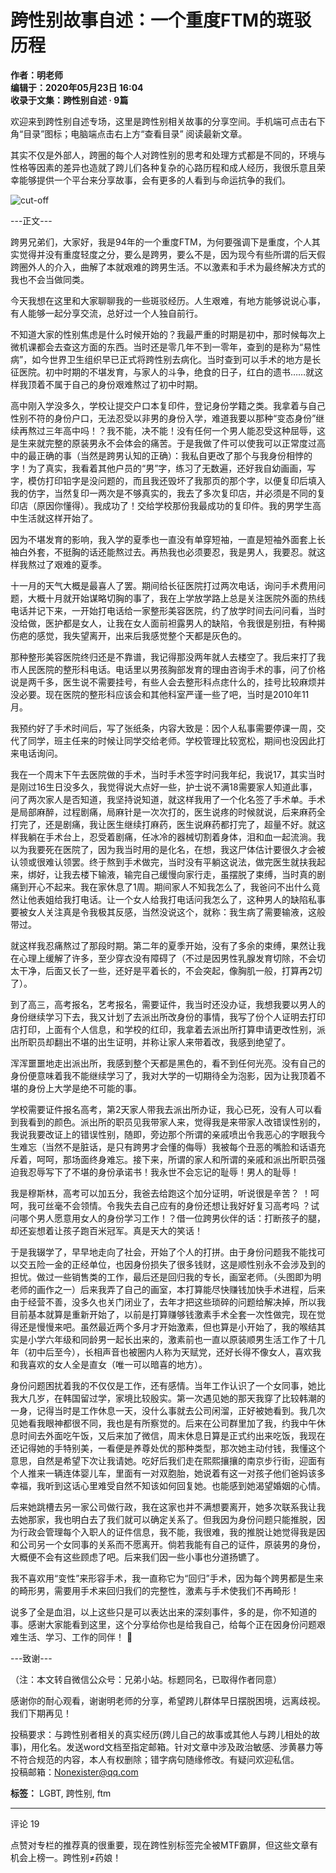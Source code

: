 # 跨性别故事自述：一个重度FTM的斑驳历程

**作者：明老师**  
**编辑于：2020年05月23日 16:04**  
**收录于文集：跨性别自述 · 9篇**  

欢迎来到跨性别自述专场，这里是跨性别相关故事的分享空间。手机端可点击右下角“目录”图标；电脑端点击右上方“查看目录” 阅读最新文章。

其实不仅是外部人，跨圈的每个人对跨性别的思考和处理方式都是不同的，环境与性格等因素的差异也造就了跨儿们各种复杂的心路历程和成人经历，我很乐意且荣幸能够提供一个平台来分享故事，会有更多的人看到与命运抗争的我们。

![cut-off](//i0.hdslb.com/bfs/article/71bf2cd56882a2e97f8b3477c9256f8b09f361d3.png)

---正文---

跨男兄弟们，大家好，我是94年的一个重度FTM，为何要强调下是重度，个人其实觉得并没有重度轻度之分，要么是跨男，要么不是，因为现今有些所谓的后天假跨圈外人的介入，曲解了本就艰难的跨男生活。不以激素和手术为最终解决方式的我也不会当做同类。

今天我想在这里和大家聊聊我的一些斑驳经历。人生艰难，有地方能够说说心事，有人能够一起分享交流，总好过一个人独自前行。

不知道大家的性别焦虑是什么时候开始的？我最严重的时期是初中，那时候每次上微机课都会去查这方面的东西。当时还是零几年不到一零年，查到的是称为“易性病”，如今世界卫生组织早已正式将跨性别去病化。当时查到可以手术的地方是长征医院。初中时期的不堪发育，与家人的斗争，绝食的日子，红白的遗书……就这样我顶着不属于自己的身份艰难熬过了初中时期。

高中刚入学没多久，学校让提交户口本复印件，登记身份学籍之类。我拿着与自己性别不符的身份户口，无法忍受以非男的身份入学，难道我要以那种“变态身份”继续再熬过三年高中吗！？我不能，决不能！没有任何一个男人能忍受这种屈辱，这是生来就完整的原装男永不会体会的痛苦。于是我做了件可以使我可以正常度过高中的最正确的事（当然是跨男认知的正确）：我私自更改了那个与我身份相悖的字！为了真实，我看着其他户员的“男”字，练习了无数遍，还好我自幼画画，写字，模仿打印铅字是没问题的，而且我还毁坏了我那页的那个字，以便复印后填入我的仿字，当然复印一两次是不够真实的，我去了多次复印店，并必须是不同的复印店（原因你懂得）。我成功了！交给学校那份我最成功的复印件。我的男学生高中生活就这样开始了。

因为不堪发育的影响，我入学的夏季也一直没有单穿短袖，一直是短袖外面套上长袖白外套，不挺胸的话还能熬过去。再热我也必须要忍，我是男人，我要忍。就这样我熬过了艰难的夏季。

十一月的天气大概是最喜人了罢。期间给长征医院打过两次电话，询问手术费用问题，大概十月就开始谋略切胸的事了，我在上学放学路上总是关注医院外面的热线电话并记下来，一开始打电话给一家整形美容医院，约了放学时间去问问看，当时没给做，医护都是女人，让我在女人面前袒露男人的缺陷，令我很是别扭，有种揭伤疤的感觉，我失望离开，出来后我感觉整个天都是灰色的。

那种整形美容医院终归还是不靠谱，我记得那没两年就人去楼空了。我后来打了我市人民医院的整形科电话。电话里以男孩胸部发育的理由咨询手术的事，问了价格说是两千多，医生说不需要挂号，有些人会去整形科点痣什么的，挂号比较麻烦并没必要。现在医院的整形科应该会和其他科室严谨一些了吧，当时是2010年11月。

我预约好了手术时间后，写了张纸条，内容大致是：因个人私事需要停课一周，交代了同学，班主任来的时候让同学交给老师。学校管理比较宽松，期间也没因此打来电话询问。

我在一个周末下午去医院做的手术，当时手术签字时问我年纪，我说17，其实当时是刚过16生日没多久，我觉得说大点好一些，护士说不满18需要家人知道此事，问了两次家人是否知道，我坚持说知道，就这样我用了一个化名签了手术单。手术是局部麻醉，过程剧痛，局麻针是一次次打的，医生说疼的时候就说，后来麻药全打完了，还是剧痛，我让医生继续打麻药，医生说麻药都打完了，超量不好。就这样我躺在手术台上，忍受着剧痛，任冰冷的器械切割着身体，泪和血一起流淌。我以为我要死在医院了，因为我当时用的是化名，在想，我这尸体估计要很久才会被认领或很难认领罢。终于熬到手术做完，当时没有平躺这说法，做完医生就扶我起来，绑好，让我去楼下输液，输完自己缓慢向家行走，虽摆脱了束缚，当时真的剧痛到开心不起来。我在家休息了1周。期间家人不知我怎么了，我爸问不出什么竟然让他表姐给我打电话。让一个女人给我打电话问我怎么了，这种男人的缺陷私事要被女人关注真是令我极其反感，当然没说这个，就称：我生病了需要输液，这般带过。

就这样我忍痛熬过了那段时期。第二年的夏季开始，没有了多余的束缚，果然让我在心理上缓解了许多，至少穿衣没有障碍了（不过是因男性乳腺发育切除，不会切太干净，后面又长了一些，还好是平着长的，不会突起，像胸肌一般，打算再2切了）。

到了高三，高考报名，艺考报名，需要证件，我当时还没办证，我想我要以男人的身份继续学习下去，我又计划了去派出所改身份的事情，我写了份个人证明去打印店打印，上面有个人信息，和学校的红印，我拿着去派出所打算申请更改性别，派出所职员却翻出不堪的出生证明，并称让家人来带着改，我感到绝望了。

浑浑噩噩地走出派出所，我感到整个天都是黑色的，看不到任何光亮。没有自己的身份便意味着我不能继续学习了，我对大学的一切期待全为泡影，因为让我顶着不堪的身份上大学是绝不可能的事。

学校需要证件报名高考，第2天家人带我去派出所办证，我心已死，没有人可以看到我看到的颜色。派出所的职员见我带家人来，觉得我是来带家人改错误性别的，我说我要改证上的错误性别，随即，旁边那个所谓的亲戚喷出令我恶心的字眼我今生难忘（当然不是脏话，是只有跨男才会懂的侮辱）我被每个丑恶的嘴脸和话语充斥着，呵呵，那场面终身难忘。接下来，所谓的家人和所谓的亲戚和派出所职员强迫我忍辱写下了不堪的身份承诺书！我永世不会忘记的耻辱！男人的耻辱！

我是穆斯林，高考可以加五分，我爸去给跑这个加分证明，听说很是辛苦？ ！呵呵，我可丝毫不会领情。令我失去自己应有的身份还想让我好好复习高考吗 ？试问哪个男人愿意用女人的身份学习工作！？借一位跨男伙伴的话：打断孩子的腿，却还妄想着让孩子跑百米冠军。真是天大的笑话！

于是我辍学了，早早地走向了社会，开始了个人的打拼。由于身份问题我不能找可以交五险一金的正经单位，也因身份损失了很多钱财，这是顺性别永不会涉及到的担忧。做过一些销售类的工作，最后还是回归我的专长，画室老师。（头图即为明老师的画作之一）后来我弄了自己的画室，本打算能尽快赚钱加快手术进程，后来由于经营不善，没多久也关门闭业了，去年才把这些琐碎的问题给解决掉，所以我目前基本就算是重新开始了，以前是打算赚够钱激素手术全套一次性做完，现在觉得还是慢慢来吧。虽然最近两个多月才开始激素，但也算是小开始了，我的喉结其实是小学六年级和同龄男一起长出来的，激素前也一直以原装顺男生活工作了十几年（初中后至今），长相声音也被圈内人称为天赋党，还好长得不像女人，喜欢我和我喜欢的女人全是直女（唯一可以暗喜的地方）。

身份问题困扰着我的不仅仅是工作，还有感情。当年工作认识了一个女同事，她比我大几岁，在韩国留过学，家境比较殷实。第一次遇见她的那天我穿了比较韩潮的一身，记得当时是工作休息一天，没什么事就去公司闲溜，正好被她看到。我几次见她看我眼神都很不同，我也是有所察觉的。后来在公司群里加了我，约我中午休息时间去外面吃午饭，又后来加了微信，周末休息日算是正式约出来吃饭，我现在还记得她的手特别美，一看便是养尊处优的那种类型，那次她主动付钱，我懂这个意思，自然是希望下次让我请她。吃好后我们走在熙熙攘攘的南京步行街，迎面有个人推来一辆连体婴儿车，里面有一对双胞胎，她说着有这一对孩子他们爸妈该多幸福，我听到这话心里难受自然不知该如何回复她。也能感到她渴望婚姻的心情。

后来她跳槽去另一家公司做行政，我在这家也并不满想要离开，她多次联系我让我去她那家，我也明白去了我们就可以确定关系了。但我因为身份问题只能推脱，因为行政会管理每个入职人的证件信息，我不能，我很难，我的推脱让她觉得我是因和公司另一个女同事的关系而不愿离开。倘若我能有自己的证件，原装男的身份，大概便不会有这些顾虑了吧。后来我们因一些小事也分道扬镳了。

我不喜欢用“变性”来形容手术，我一直称它为“回归”手术，因为每个跨男都是生来的畸形男，需要用手术来回归我们的完整性，激素与手术使我们不再畸形！

说多了全是血泪，以上这些只是可以表达出来的深刻事件，多的是，你不知道的事。感谢大家能看到这里，这个分享给你也是给我自己，给每个正在因身份问题艰难生活、学习、工作的同伴！ 🌅

---致谢---

（注：本文转自微信公众号：兄弟小站。标题同名，已取得作者同意）

感谢你的耐心观看，谢谢明老师的分享，希望跨儿群体早日摆脱困境，远离歧视。我们下期再见！

投稿要求：与跨性别者相关的真实经历(跨儿自己的故事或其他人与跨儿相处的故事)，用化名。发送word文档至指定邮箱。针对文章中涉及政治敏感、涉黄暴力等不符合规范的内容，本人有权删除；错字病句随缘修改。有疑问欢迎私信。  
投稿邮箱：Nonexister@qq.com 

**标签：** LGBT, 跨性别, ftm

--- 

评论 19

点赞对专栏的推荐真的很重要，现在跨性别标签完全被MTF霸屏，但这些文章有机会上榜一。跨性别≠药娘！
